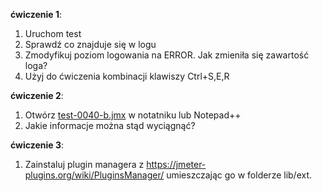 **ćwiczenie 1**:

1. Uruchom test
2. Sprawdź co znajduje się w logu
3. Zmodyfikuj poziom logowania na ERROR. Jak zmieniła się zawartość loga?
4. Użyj do ćwiczenia kombinacji klawiszy Ctrl+S,E,R 

**ćwiczenie 2**:

1. Otwórz [test-0040-b.jmx](test-0040-b.jmx)  w notatniku lub Notepad++
2. Jakie informacje można stąd wyciągnąć?

**ćwiczenie 3**:

1. Zainstaluj plugin managera z https://jmeter-plugins.org/wiki/PluginsManager/ umieszczając go w  folderze lib/ext.
